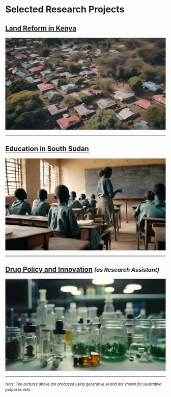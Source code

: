 # Selected Research Projects

## [Land Reform in Kenya](/pages/land-reform-kenya)
<a href="https://njwsn.github.io/pages/land-reform-kenya"> <img src="images/land-reform-kenya-sd.png?raw=true"/> </a>

---
## [Education in South Sudan](/pages/education-south-sudan)
<a href="https://njwsn.github.io/pages/education-south-sudan"> <img src="images/education-ss-sd.png?raw=true"/> </a>

---
## [Drug Policy and Innovation](/pages/drug-policy-innovation) <small><i>(as Research Assistant)</i></small>
<a href="https://njwsn.github.io/pages/drug-policy-innovation"> <img src="images/drugs-procurement-sd.png?raw=true"/> </a>

---
<small><i>Note: The pictures above are produced using <a href="https://beta.dreamstudio.ai/generate">generative AI</a> and are shown for illustrative purposes only.</i></small>
